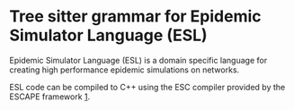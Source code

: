 # Tree sitter grammar for Epidemic Simulator Language (ESL)

Epidemic Simulator Language (ESL)
is a domain specific language for creating
high performance epidemic simulations on networks.

ESL code can be compiled to C++ using
the ESC compiler provided by the ESCAPE framework [1].

[1]: https://github.com/nssac/escape-abm
